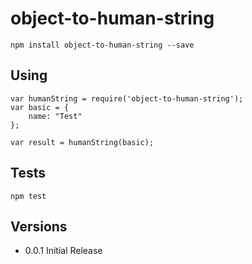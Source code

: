 # object-to-human-string

	npm install object-to-human-string --save

## Using

	var humanString = require('object-to-human-string');
	var basic = {
		name: "Test"
	};

	var result = humanString(basic);

## Tests

	npm test

## Versions

* 0.0.1 Initial Release